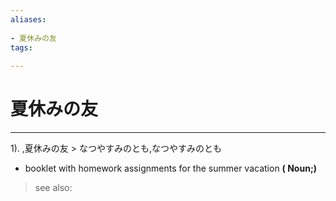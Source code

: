 ```yaml
---
aliases:
    
- 夏休みの友
tags:
    
---
```


# 夏休みの友
---
1).
,夏休みの友 > なつやすみのとも,なつやすみのとも

- booklet with homework assignments for the summer vacation
**( Noun;)**
> see also: 
            